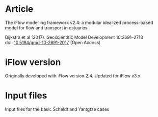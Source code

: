 # Article
The iFlow modelling framework v2.4: a modular idealized process-based model for flow and transport in estuaries

Dijkstra et al (2017). Geoscientific Model Development 10:2691–2713 \
doi: [10.5194/gmd-10-2691-2017](https://doi.org/10.5194/gmd-10-2691-2017) (Open Access) 

# iFlow version
Originally developed with iFlow version 2.4. Updated for iFlow v3.x.

# Input files  
Input files for the basic Scheldt and Yantgtze cases